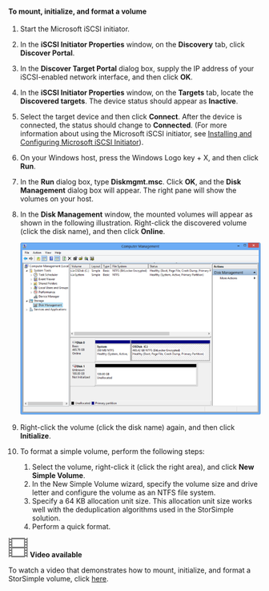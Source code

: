 <!--author=SharS last changed: 9/17/15-->

#### To mount, initialize, and format a volume
1. Start the Microsoft iSCSI initiator.
2. In the **iSCSI Initiator Properties** window, on the **Discovery** tab, click **Discover Portal**.
3. In the **Discover Target Portal** dialog box, supply the IP address of your iSCSI-enabled network interface, and then click **OK**. 
4. In the **iSCSI Initiator Properties** window, on the **Targets** tab, locate the **Discovered targets**. The device status should appear as **Inactive**.
5. Select the target device and then click **Connect**. After the device is connected, the status should change to **Connected**. (For more information about using the Microsoft iSCSI initiator, see [Installing and Configuring Microsoft iSCSI Initiator][1]).
6. On your Windows host, press the Windows Logo key + X, and then click **Run**. 
7. In the **Run** dialog box, type **Diskmgmt.msc**. Click **OK**, and the **Disk Management** dialog box will appear. The right pane will show the volumes on your host.
8. In the **Disk Management** window, the mounted volumes will appear as shown in the following illustration. Right-click the discovered volume (click the disk name), and then click **Online**.
   
     ![Initialize format volume](./media/storsimple-mount-initialize-format-volume/HCS_InitializeFormatVolume-include.png) 
9. Right-click the volume (click the disk name) again, and then click **Initialize**.
10. To format a simple volume, perform the following steps:
    
    1. Select the volume, right-click it (click the right area), and click **New Simple Volume**.
    2. In the New Simple Volume wizard, specify the volume size and drive letter and configure the volume as an NTFS file system.
    3. Specify a 64 KB allocation unit size. This allocation unit size works well with the deduplication algorithms used in the StorSimple solution.
    4. Perform a quick format.

![Video available](./media/storsimple-mount-initialize-format-volume/Video_icon.png) **Video available**

To watch a video that demonstrates how to mount, initialize, and format a StorSimple volume, click [here](https://azure.microsoft.com/documentation/videos/mount-initialize-and-format-a-storsimple-volume/).

<!--Link references-->
[1]: https://technet.microsoft.com/library/ee338480(WS.10).aspx
